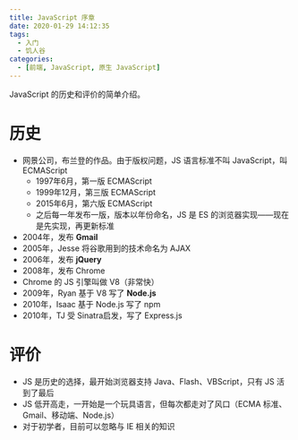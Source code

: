 ```yaml
---
title: JavaScript 序章
date: 2020-01-29 14:12:35
tags:
  - 入门
  - 饥人谷
categories:
  - [前端, JavaScript, 原生 JavaScript]
---
```


JavaScript 的历史和评价的简单介绍。

<!-- more -->

# 历史

- 网景公司，布兰登的作品。由于版权问题，JS 语言标准不叫 JavaScript，叫 ECMAScript
    - 1997年6月，第一版 ECMAScript
    - 1999年12月，第三版 ECMAScript
    - 2015年6月，第六版 ECMAScript
    - 之后每一年发布一版，版本以年份命名，JS 是 ES 的浏览器实现——现在是先实现，再更新标准
- 2004年，发布 **Gmail**
- 2005年，Jesse 将谷歌用到的技术命名为 AJAX
- 2006年，发布 **jQuery**
- 2008年，发布 Chrome
- Chrome 的 JS 引擎叫做 V8（非常快）
- 2009年，Ryan 基于 V8 写了 **Node.js**
- 2010年，Isaac 基于 Node.js 写了 npm
- 2010年，TJ 受 Sinatra启发，写了 Express.js

# 评价

- JS 是历史的选择，最开始浏览器支持 Java、Flash、VBScript，只有 JS 活到了最后
- JS 低开高走，一开始是一个玩具语言，但每次都走对了风口（ECMA 标准、Gmail、移动端、Node.js）
- 对于初学者，目前可以忽略与 IE 相关的知识
